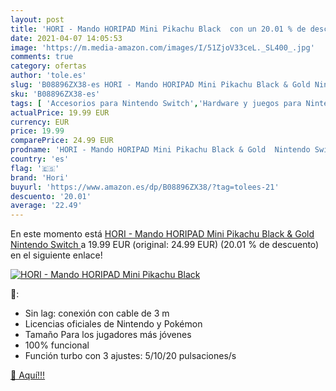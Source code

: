 ```yaml
---
layout: post
title: 'HORI - Mando HORIPAD Mini Pikachu Black  con un 20.01 % de descuento'
date: 2021-04-07 14:05:53
image: 'https://m.media-amazon.com/images/I/51ZjoV33ceL._SL400_.jpg'
comments: true
category: ofertas
author: 'tole.es'
slug: 'B08896ZX38-es HORI - Mando HORIPAD Mini Pikachu Black & Gold Nintendo...'
sku: 'B08896ZX38-es'
tags: [ 'Accesorios para Nintendo Switch','Hardware y juegos para Nintendo Switch','Mandos para Nintendo Switch','Videojuegos','hori','nintendo', ]
actualPrice: 19.99 EUR
currency: EUR
price: 19.99
comparePrice: 24.99 EUR
prodname: 'HORI - Mando HORIPAD Mini Pikachu Black & Gold  Nintendo Switch '
country: 'es'
flag: '🇪🇸'
brand: 'Hori'
buyurl: 'https://www.amazon.es/dp/B08896ZX38/?tag=tolees-21'
descuento: '20.01'
average: '22.49'
---
```


En este momento está [HORI - Mando HORIPAD Mini Pikachu Black & Gold  Nintendo Switch ](https://www.amazon.es/dp/B08896ZX38/?tag=tolees-21) a 19.99 EUR (original: 24.99 EUR) (20.01 %  de descuento) en el siguiente enlace!

[![HORI - Mando HORIPAD Mini Pikachu Black ](https://m.media-amazon.com/images/I/51ZjoV33ceL._SL400_.jpg)](https://www.amazon.es/dp/B08896ZX38/?tag=tolees-21)

🔎:

- Sin lag: conexión con cable de 3 m
- Licencias oficiales de Nintendo y Pokémon
- Tamaño Para los jugadores más jóvenes
- 100% funcional
- Función turbo con 3 ajustes: 5/10/20 pulsaciones/s

[🛒 Aquí!!!](https://www.amazon.es/dp/B08896ZX38/?tag=tolees-21)
